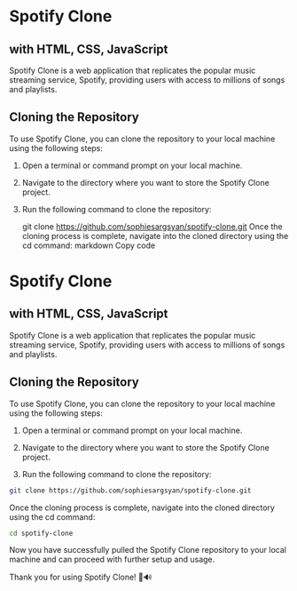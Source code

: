 # Spotify Clone 
## with HTML, CSS, JavaScript

Spotify Clone is a web application that replicates the popular music streaming service, Spotify, providing users with access to millions of songs and playlists.

## Cloning the Repository

To use Spotify Clone, you can clone the repository to your local machine using the following steps:

1. Open a terminal or command prompt on your local machine.

2. Navigate to the directory where you want to store the Spotify Clone project.

3. Run the following command to clone the repository:

   git clone https://github.com/sophiesargsyan/spotify-clone.git
   Once the cloning process is complete, navigate into the cloned directory using the cd command: 
markdown
Copy code
# Spotify Clone 
## with HTML, CSS, JavaScript

Spotify Clone is a web application that replicates the popular music streaming service, Spotify, providing users with access to millions of songs and playlists.

## Cloning the Repository

To use Spotify Clone, you can clone the repository to your local machine using the following steps:

1. Open a terminal or command prompt on your local machine.

2. Navigate to the directory where you want to store the Spotify Clone project.

3. Run the following command to clone the repository:

```bash
git clone https://github.com/sophiesargsyan/spotify-clone.git
```
Once the cloning process is complete, navigate into the cloned directory using the cd command:

```bash
cd spotify-clone
```

Now you have successfully pulled the Spotify Clone repository to your local machine and can proceed with further setup and usage.

Thank you for using Spotify Clone! 🎵🔊